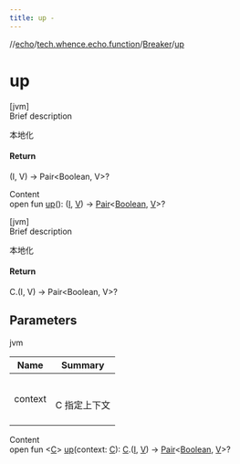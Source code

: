 ```yaml
---
title: up -
---
```

//[echo](../../index.md)/[tech.whence.echo.function](../index.md)/[Breaker](index.md)/[up](up.md)



# up  
[jvm]  
Brief description  


本地化



#### Return  


(I, V) -> Pair<Boolean, V>?

  
Content  
open fun [up](up.md)(): ([I](index.md), [V](index.md)) -> [Pair](https://kotlinlang.org/api/latest/jvm/stdlib/kotlin/-pair/index.html)<[Boolean](https://kotlinlang.org/api/latest/jvm/stdlib/kotlin/-boolean/index.html), [V](index.md)>?  


[jvm]  
Brief description  


本地化



#### Return  


C.(I, V) -> Pair<Boolean, V>?



## Parameters  
  
jvm  
  
|  Name|  Summary| 
|---|---|
| context| <br><br>C 指定上下文<br><br>
  
  
Content  
open fun <[C](up.md)> [up](up.md)(context: [C](up.md)): [C](up.md).([I](index.md), [V](index.md)) -> [Pair](https://kotlinlang.org/api/latest/jvm/stdlib/kotlin/-pair/index.html)<[Boolean](https://kotlinlang.org/api/latest/jvm/stdlib/kotlin/-boolean/index.html), [V](index.md)>?  



